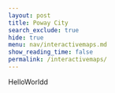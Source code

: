 ```yaml
---
layout: post
title: Poway City
search_exclude: true
hide: true
menu: nav/interactivemaps.md
show_reading_time: false
permalink: /interactivemaps/
---
```


HelloWorldd